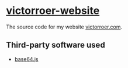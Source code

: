 # [victorroer-website](https://victorroer.com/)
The source code for my website [victorroer.com](https://victorroer.com/).

## Third-party software used
- [base64.js](https://github.com/dankogai/js-base64)


